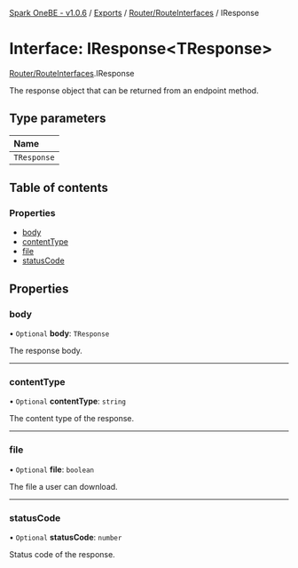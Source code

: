 [Spark OneBE - v1.0.6](../README.md) / [Exports](../modules.md) / [Router/RouteInterfaces](../modules/Router_RouteInterfaces.md) / IResponse

# Interface: IResponse<TResponse\>

[Router/RouteInterfaces](../modules/Router_RouteInterfaces.md).IResponse

The response object that can be returned from an endpoint method.

## Type parameters

| Name |
| :------ |
| `TResponse` |

## Table of contents

### Properties

- [body](Router_RouteInterfaces.IResponse.md#body)
- [contentType](Router_RouteInterfaces.IResponse.md#contenttype)
- [file](Router_RouteInterfaces.IResponse.md#file)
- [statusCode](Router_RouteInterfaces.IResponse.md#statuscode)

## Properties

### body

• `Optional` **body**: `TResponse`

The response body.

___

### contentType

• `Optional` **contentType**: `string`

The content type of the response.

___

### file

• `Optional` **file**: `boolean`

The file a user can download.

___

### statusCode

• `Optional` **statusCode**: `number`

Status code of the response.
